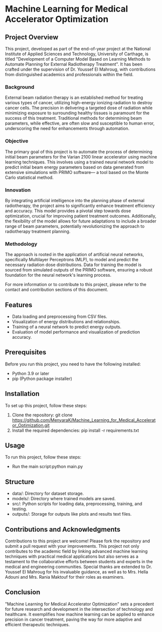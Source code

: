 # Machine Learning for Medical Accelerator Optimization

## Project Overview
This project, developed as part of the end-of-year project at the National Institute of Applied Sciences and Technology, University of Carthage, is titled "Development of a Computer Model Based on Learning Methods to Automate Planning for External Radiotherapy Treatment". It has been crafted under the supervision of Dr. Youssef El Mahroug, with contributions from distinguished academics and professionals within the field.

### Background
External beam radiation therapy is an established method for treating various types of cancer, utilizing high-energy ionizing radiation to destroy cancer cells. The precision in delivering a targeted dose of radiation while minimizing exposure to surrounding healthy tissues is paramount for the success of this treatment. Traditional methods for determining beam parameters, while effective, are often slow and susceptible to human error, underscoring the need for enhancements through automation.

### Objective
The primary goal of this project is to automate the process of determining initial beam parameters for the Varian 2100 linear accelerator using machine learning techniques. This involves using a trained neural network model to predict initial beam energy parameters based on data generated from extensive simulations with PRIMO software— a tool based on the Monte Carlo statistical method.

### Innovation
By integrating artificial intelligence into the planning phase of external radiotherapy, the project aims to significantly enhance treatment efficiency and accuracy. This model provides a pivotal step towards dose optimization, crucial for improving patient treatment outcomes. Additionally, the flexibility of the model allows for future adaptations to include a broader range of beam parameters, potentially revolutionizing the approach to radiotherapy treatment planning.

### Methodology
The approach is rooted in the application of artificial neural networks, specifically Multilayer Perceptrons (MLP), to model and predict the necessary radiation dose distributions. Data for training the model is sourced from simulated outputs of the PRIMO software, ensuring a robust foundation for the neural network's learning process.

For more information or to contribute to this project, please refer to the contact and contribution sections of this document.


## Features

- Data loading and preprocessing from CSV files.
- Visualization of energy distributions and relationships.
- Training of a neural network to predict energy outputs.
- Evaluation of model performance and visualization of prediction accuracy.

## Prerequisites

Before you run this project, you need to have the following installed:
- Python 3.9 or later
- pip (Python package installer)

## Installation
To set up this project, follow these steps:

1. Clone the repository:
   git clone https://github.com/MenyaraK/Machine_Learning_for_Medical_Accelerator_Optimization.git
2. Install the required dependencies: 
    pip install -r requirements.txt

## Usage
To run this project, follow these steps: 
- Run the main script:python main.py

## Structure
- data/: Directory for dataset storage.
- models/: Directory where trained models are saved.
- src/: Python scripts for loading data, preprocessing, training, and testing.
- outputs/: Storage for outputs like plots and results text files.


## Contributions and Acknowledgments
Contributions to this project are welcome! Please fork the repository and submit a pull request with your improvements.
This project not only contributes to the academic field by linking advanced machine learning techniques with practical medical applications but also serves as a testament to the collaborative efforts between students and experts in the medical and engineering communities. Special thanks are extended to Dr. Youssef El Mahroug for his invaluable guidance, as well as to Mrs. Hella Adouni and Mrs. Rania Maktouf for their roles as examiners.

## Conclusion
"Machine Learning for Medical Accelerator Optimization" sets a precedent for future research and development in the intersection of technology and healthcare. It exemplifies how machine learning can be applied to enhance precision in cancer treatment, paving the way for more adaptive and efficient therapeutic techniques.
